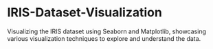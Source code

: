 # IRIS-Dataset-Visualization
Visualizing the IRIS dataset using Seaborn and Matplotlib, showcasing various visualization techniques to explore and understand the data.
